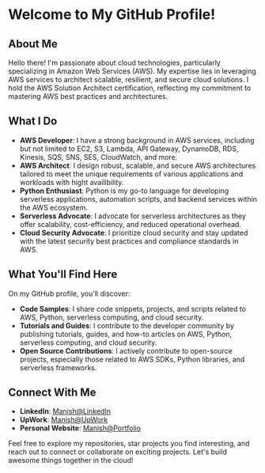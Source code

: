 # Welcome to My GitHub Profile!

## About Me
Hello there! I'm passionate about cloud technologies, particularly specializing in Amazon Web Services (AWS). My expertise lies in leveraging AWS services to architect scalable, resilient, and secure cloud solutions. I hold the AWS Solution Architect certification, reflecting my commitment to mastering AWS best practices and architectures.

## What I Do
- **AWS Developer**: I have a strong background in AWS services, including but not limited to EC2, S3, Lambda, API Gateway, DynamoDB, RDS, Kinesis, SQS, SNS, SES, CloudWatch, and more.
- **AWS Architect**: I design robust, scalable, and secure AWS architectures tailored to meet the unique requirements of various applications and workloads with hight availibility.
- **Python Enthusiast**: Python is my go-to language for developing serverless applications, automation scripts, and backend services within the AWS ecosystem.
- **Serverless Advocate**: I advocate for serverless architectures as they offer scalability, cost-efficiency, and reduced operational overhead.
- **Cloud Security Advocate**: I prioritize cloud security and stay updated with the latest security best practices and compliance standards in AWS.

## What You'll Find Here
On my GitHub profile, you'll discover:
- **Code Samples**: I share code snippets, projects, and scripts related to AWS, Python, serverless computing, and cloud security.
- **Tutorials and Guides**: I contribute to the developer community by publishing tutorials, guides, and how-to articles on AWS, Python, serverless computing, and cloud security.
- **Open Source Contributions**: I actively contribute to open-source projects, especially those related to AWS SDKs, Python libraries, and serverless frameworks.

## Connect With Me
- **LinkedIn**: [Manish@LinkedIn](https://www.linkedin.com/in/manish-kumar-1810)
- **UpWork**: [Manish@UpWork](https://www.upwork.com/freelancers/manishkumarsharma)
- **Personal Website**: [Manish@Portfolio](https://manishk.cloud/)

Feel free to explore my repositories, star projects you find interesting, and reach out to connect or collaborate on exciting projects. Let's build awesome things together in the cloud!

